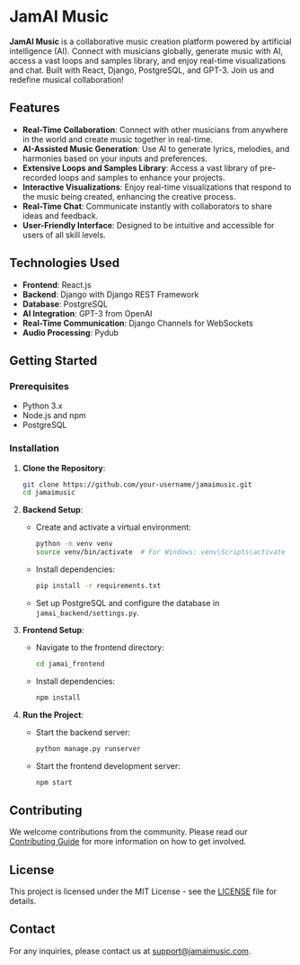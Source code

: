 # JamAI Music

**JamAI Music** is a collaborative music creation platform powered by artificial intelligence (AI). Connect with musicians globally, generate music with AI, access a vast loops and samples library, and enjoy real-time visualizations and chat. Built with React, Django, PostgreSQL, and GPT-3. Join us and redefine musical collaboration!

## Features

- **Real-Time Collaboration**: Connect with other musicians from anywhere in the world and create music together in real-time.
- **AI-Assisted Music Generation**: Use AI to generate lyrics, melodies, and harmonies based on your inputs and preferences.
- **Extensive Loops and Samples Library**: Access a vast library of pre-recorded loops and samples to enhance your projects.
- **Interactive Visualizations**: Enjoy real-time visualizations that respond to the music being created, enhancing the creative process.
- **Real-Time Chat**: Communicate instantly with collaborators to share ideas and feedback.
- **User-Friendly Interface**: Designed to be intuitive and accessible for users of all skill levels.

## Technologies Used

- **Frontend**: React.js
- **Backend**: Django with Django REST Framework
- **Database**: PostgreSQL
- **AI Integration**: GPT-3 from OpenAI
- **Real-Time Communication**: Django Channels for WebSockets
- **Audio Processing**: Pydub

## Getting Started

### Prerequisites

- Python 3.x
- Node.js and npm
- PostgreSQL

### Installation

1. **Clone the Repository**:
    ```bash
    git clone https://github.com/your-username/jamaimusic.git
    cd jamaimusic
    ```

2. **Backend Setup**:
    - Create and activate a virtual environment:
        ```bash
        python -m venv venv
        source venv/bin/activate  # For Windows: venv\Scripts\activate
        ```
    - Install dependencies:
        ```bash
        pip install -r requirements.txt
        ```
    - Set up PostgreSQL and configure the database in `jamai_backend/settings.py`.

3. **Frontend Setup**:
    - Navigate to the frontend directory:
        ```bash
        cd jamai_frontend
        ```
    - Install dependencies:
        ```bash
        npm install
        ```

4. **Run the Project**:
    - Start the backend server:
        ```bash
        python manage.py runserver
        ```
    - Start the frontend development server:
        ```bash
        npm start
        ```

## Contributing

We welcome contributions from the community. Please read our [Contributing Guide](CONTRIBUTING.md) for more information on how to get involved.

## License

This project is licensed under the MIT License - see the [LICENSE](LICENSE) file for details.

## Contact

For any inquiries, please contact us at support@jamaimusic.com.
